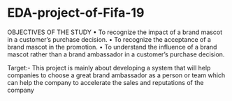 # EDA-project-of-Fifa-19



OBJECTIVES OF THE STUDY 
• To recognize the impact of a brand mascot in a customer’s purchase decision.
• To recognize the acceptance of a brand mascot in the promotion. 
• To understand the influence of a brand mascot rather than a brand ambassador in a customer’s purchase decision.

Target:-  This project is mainly about developing a system that will help companies to choose a great brand ambassador as a person or team which can help the company to accelerate the sales and reputations of the company 
